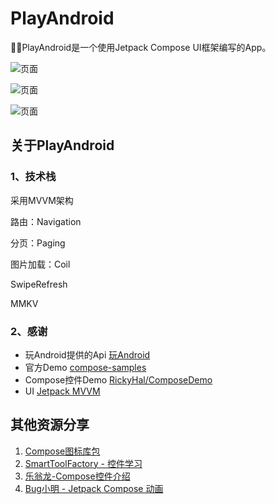# PlayAndroid
:rocket::rocket:PlayAndroid是一个使用Jetpack Compose UI框架编写的App。

![页面](https://github.com/linxiangcheer/PlayAndroid/blob/master/github-image/details_1.png)

![页面](https://github.com/linxiangcheer/PlayAndroid/blob/master/github-image/details_2.png)

![页面](https://github.com/linxiangcheer/PlayAndroid/blob/master/github-image/details_3.png)

## 关于PlayAndroid

### 1、技术栈

采用MVVM架构

路由：Navigation

分页：Paging

图片加载：Coil

SwipeRefresh

MMKV

### 2、感谢

- 玩Android提供的Api  [玩Android](https://www.wanandroid.com/)
- 官方Demo [compose-samples](https://github.com/android/compose-samples)
- Compose控件Demo [RickyHal/ComposeDemo](https://gitee.com/Rickyal/compose-demo)
- UI [Jetpack MVVM](https://github.com/hegaojian/JetpackMvvm)

## 其他资源分享

1. [Compose图标库包](https://github.com/DevSrSouza/compose-icons)
2. [SmartToolFactory - 控件学习](https://github.com/SmartToolFactory/Jetpack-Compose-Tutorials)
3. [乐翁龙-Compose控件介绍](https://blog.csdn.net/u010976213/category_10622907.html)
4. [Bug小明 - Jetpack Compose 动画](https://juejin.cn/post/6971399722862903310)

